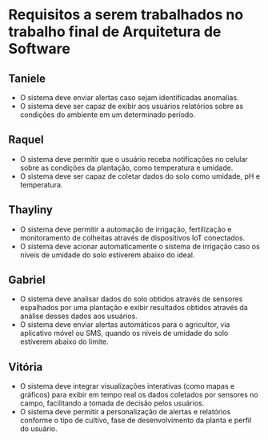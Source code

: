 # Requisitos a serem trabalhados no trabalho final de Arquitetura de Software

## Taniele
- O sistema deve enviar alertas caso sejam identificadas anomalias.
- O sistema deve ser capaz de exibir aos usuários relatórios sobre as condições do ambiente em um determinado período.

## Raquel
- O sistema deve permitir que o usuário receba notificações no celular sobre as condições da plantação, como temperatura e umidade.
- O sistema deve ser capaz de coletar dados do solo como umidade, pH e temperatura.

## Thayliny
- O sistema deve permitir a automação de irrigação, fertilização e monitoramento de colheitas através de dispositivos IoT conectados.
- O sistema deve acionar automaticamente o sistema de irrigação caso os níveis de umidade do solo estiverem abaixo do ideal.

## Gabriel
- O sistema deve analisar dados do solo obtidos através de sensores espalhados por uma plantação e exibir resultados obtidos através da análise desses dados aos usuários.
- O sistema deve enviar alertas automáticos para o agricultor, via aplicativo móvel ou SMS, quando os níveis de umidade do solo estiverem abaixo do limite.

## Vitória
- O sistema deve integrar visualizações interativas (como mapas e gráficos) para exibir em tempo real os dados coletados por sensores no campo, facilitando a tomada de decisão pelos usuários.
- O sistema deve permitir a personalização de alertas e relatórios conforme o tipo de cultivo, fase de desenvolvimento da planta e perfil do usuário.
